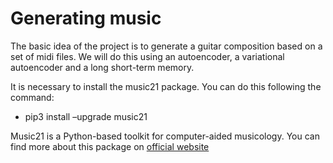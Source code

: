 # Generating music

The basic idea of the project is to generate a guitar composition based on a set of midi files.
We will do this using an autoencoder, a variational autoencoder and a long short-term memory. 

It is necessary to install the music21 package. You can do this following the command:
- pip3 install –upgrade music21


Music21 is a Python-based toolkit for computer-aided musicology. You can find more about this package on [official website](hhttps://web.mit.edu/music21/doc/index.html)
